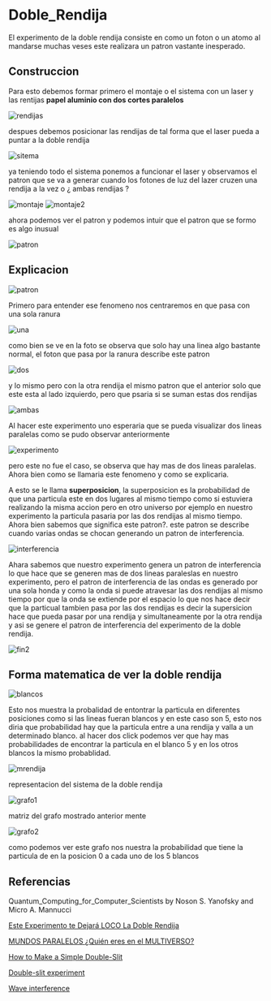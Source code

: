 # Doble_Rendija

El experimento de la doble rendija consiste en como un foton o un atomo
al mandarse muchas veses este realizara un patron vastante inesperado.

## Construccion

Para esto debemos formar primero el montaje o el sistema con un laser y las rentijas **papel aluminio con dos cortes paralelos**

![rendijas](https://github.com/Daniel19902/Doble_Rendija/blob/master/img/rendijas.jpeg)

despues debemos posicionar las rendijas de tal forma que el laser pueda a puntar a la doble rendija

![sitema](https://github.com/Daniel19902/Doble_Rendija/blob/master/img/montaje.jpeg)

ya teniendo todo el sistema ponemos a funcionar el laser y observamos el patron que se va a generar cuando los fotones de luz del lazer cruzen una rendija a la vez o ¿ ambas rendijas ?

![montaje](https://github.com/Daniel19902/Doble_Rendija/blob/master/img/sistema.jpeg)
![montaje2](https://github.com/Daniel19902/Doble_Rendija/blob/master/img/sistema%202.jpeg)

ahora podemos ver el patron y podemos intuir que el patron que se formo es algo inusual 

![patron](https://github.com/Daniel19902/Doble_Rendija/blob/master/img/patron.jpeg)


## Explicacion

![patron](https://github.com/Daniel19902/Doble_Rendija/blob/master/img/fin.png)


Primero para entender ese fenomeno nos centraremos en que pasa con una sola ranura

![una](https://github.com/Daniel19902/Doble_Rendija/blob/master/img/una.PNG)

como bien se ve en la foto se observa que solo hay una linea algo bastante normal, el foton que pasa por la ranura describe este patron

![dos](https://github.com/Daniel19902/Doble_Rendija/blob/master/img/dos.PNG)

y lo mismo pero con la otra rendija el mismo patron que el anterior solo que este esta al lado izquierdo, pero que psaria si se suman estas dos rendijas 

![ambas](https://github.com/Daniel19902/Doble_Rendija/blob/master/img/doble%20rendija%20particula.png)

Al hacer este experimento uno esperaria que se pueda visualizar dos lineas paralelas como se pudo observar anteriormente 

![experimento](https://github.com/Daniel19902/Doble_Rendija/blob/master/img/ambas.PNG)

pero este no fue el caso, se observa que hay mas de dos lineas paralelas. Ahora bien como se llamaria este fenomeno y como se explicaria.

A esto se le llama **superposicion**, la superposicion es la probabilidad de que una particula este en dos lugares al mismo tiempo como si estuviera realizando la misma accion
pero en otro universo por ejemplo en nuestro experimento la particula pasaria por las dos rendijas al mismo tiempo.
Ahora bien sabemos que significa este patron?. este patron se describe cuando varias ondas se chocan generando un patron
de interferencia.

![interferencia](https://github.com/Daniel19902/Doble_Rendija/blob/master/img/ondas.jpg)


Ahara sabemos que nuestro experimento genera un patron de interferencia lo que hace que se generen mas de dos lineas paraleslas en nuestro experimento, pero el patron de interferencia
de las ondas es generado por una sola honda y como la onda si puede atravesar las dos rendijas al mismo tiempo por que la onda se extiende por el espacio lo que nos hace decir que
la particual tambien pasa por las dos rendijas es decir la supersicion hace que pueda pasar por una rendija y simultaneamente por la otra rendija y asi se genere el patron de interferencia del experimento
de la doble rendija.

![fin2](https://github.com/Daniel19902/Doble_Rendija/blob/master/img/fin%202.png)

 

## Forma matematica de ver la doble rendija

![blancos](https://github.com/Daniel19902/Doble_Rendija/blob/master/img/blancos.PNG)


Esto nos muestra la probalidad de entontrar la particula en diferentes posiciones como si las lineas fueran blancos y en
este caso son 5, esto nos diria que probabilidad hay que la particula entre a una rendija y valla a un determinado blanco. 
al hacer dos click podemos ver que hay mas probabilidades de encontrar la particula en el blanco 5 y en los otros  blancos
la mismo probablidad.

![mrendija](https://github.com/Daniel19902/Doble_Rendija/blob/master/img/mrndija.jpg)

representacion del sistema de la doble rendija

![grafo1](https://github.com/Daniel19902/Doble_Rendija/blob/master/img/grafo%201.PNG)

matriz del grafo mostrado anterior mente

![grafo2](https://github.com/Daniel19902/Doble_Rendija/blob/master/img/grafo%202.PNG)

como podemos ver este grafo nos nuestra la probabilidad que tiene la particula de en la posicion 0 a cada uno de los 5 blancos



## Referencias
Quantum_Computing_for_Computer_Scientists by Noson S. Yanofsky and Micro A. Mannucci

[Este Experimento te Dejará LOCO La Doble Rendija](https://www.youtube.com/watch?v=Y9ScxCemsPM&t=1s)

[MUNDOS PARALELOS ¿Quién eres en el MULTIVERSO?](https://www.youtube.com/watch?v=dNTN4BTHIVY&t=337s)

[How to Make a Simple Double-Slit](https://www.instructables.com/id/How-To-Make-a-Simple-Double-Slit/)

[Double-slit experiment](https://en.wikipedia.org/wiki/Double-slit_experiment)

[Wave interference](https://en.wikipedia.org/wiki/Wave_interference)

